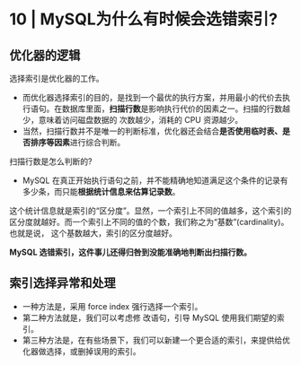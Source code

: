 # 10 | MySQL为什么有时候会选错索引?

## 优化器的逻辑
选择索引是优化器的工作。

- 而优化器选择索引的目的，是找到一个最优的执行方案，并用最小的代价去执行语句。在数据库里面，**扫描行数**是影响执行代价的因素之一。扫描的行数越少，意味着访问磁盘数据的 次数越少，消耗的 CPU 资源越少。
- 当然，扫描行数并不是唯一的判断标准，优化器还会结合**是否使用临时表、是否排序等因素**进行综合判断。

扫描行数是怎么判断的?
- MySQL 在真正开始执行语句之前，并不能精确地知道满足这个条件的记录有多少条，而只能**根据统计信息来估算记录数**。

这个统计信息就是索引的“区分度”。显然，一个索引上不同的值越多，这个索引的区分度就越好。而一个索引上不同的值的个数，我们称之为“基数”(cardinality)。也就是说， 这个基数越大，索引的区分度越好。


**MySQL 选错索引，这件事儿还得归咎到没能准确地判断出扫描行数。**


## 索引选择异常和处理
- 一种方法是，采用 force index 强行选择一个索引。
- 第二种方法就是，我们可以考虑修 改语句，引导 MySQL 使用我们期望的索引。
- 第三种方法是，在有些场景下，我们可以新建一个更合适的索引，来提供给优化器做选择，或删掉误用的索引。